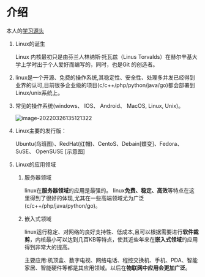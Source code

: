 # 介绍

本人的[学习源头](https://www.bilibili.com/video/BV1Sv411r7vd?from=search&seid=2242825036427323134&spm_id_from=333.337.0.0)

1. Linux的诞生

   Linux 内核最初只是由芬兰人林纳斯·托瓦兹（Linus Torvalds）在赫尔辛基大学上学时出于个人爱好而编写的，同时，也是Git 的创造者。

2. linux是一个开源、免费的操作系统,其稳定性、安全性、处理多并发已经得到业界的认可,目前很多企业级的项目(c/c++/php/python/java/go)都会部署到Linux/unix系统上。

3. 常见的操作系统(windows、 IOS、 Android、 MacOS, Linux, Unix)。

   ![image-20220326135121322](/image/image-20220326135121322.png)

4. Linux主要的发行版：

   Ubuntu(乌班图)、RedHat(红帽)、CentoS、Debain[蝶变]、Fedora、SuSE、 OpenSUSE [示意图]

5. Linux的应用领域

   1. 服务器领域

      linux在**服务器领域**的应用是最强的。
      linux**免费、稳定、高效**等特点在这里得到了很好的体现,尤其在一些高端领域尤为广泛(c/c++/php/java/python/go)。

   2. 嵌入式领域

      linux运行稳定、对网络的良好支持性、低成本,且可以根据需要进行**软件裁剪**，内核最小可以达到几百KB等特点，使其近些年来在**嵌入式领域**的应用得到非常大的提高。

      主要应用:机顶盒、数字电视、网络电话、程控交换机、手机、PDA、智能家居、智能硬件等都是其应用领域。以后在**物联网中应用会更加广泛**。


